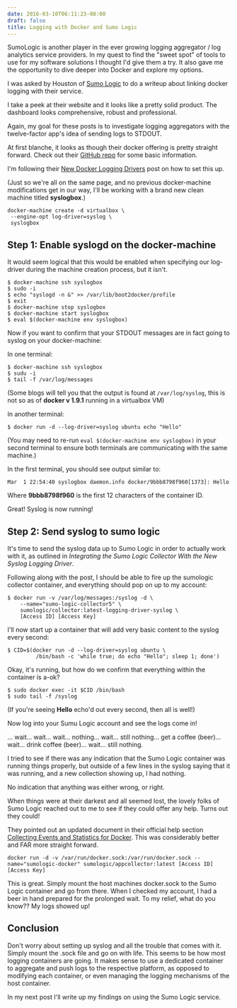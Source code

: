 ```yaml
---
date: 2016-03-10T06:11:23-08:00
draft: false
title: Logging with Docker and Sumo Logic
---
```


SumoLogic is another player in the ever growing logging aggregator / log analytics service providers. In my quest to find the "sweet spot" of tools to use for my software solutions I thought I'd give them a try. It also gave me the opportunity to dive deeper into Docker and explore my options.

I was asked by Houston of [Sumo Logic](https://www.sumologic.com) to do a writeup about linking docker logging with their service.

I take a peek at their website and it looks like a pretty solid product. The dashboard looks comprehensive, robust and professional.

Again, my goal for these posts is to investigate logging aggregators with the twelve-factor app's idea of sending logs to STDOUT.

At first blanche, it looks as though their docker offering is pretty straight forward. Check out their [GitHub repo](https://github.com/SumoLogic/sumologic-collector-docker) for some basic information.

I'm following their [New Docker Logging Drivers](https://www.sumologic.com/2015/04/16/new-docker-logging-drivers/) post on how to set this up.

(Just so we're all on the same page, and no previous docker-machine modifications get in our way, I'll be working with a brand new clean machine titled **syslogbox**.)

```
docker-machine create -d virtualbox \
 --engine-opt log-driver=syslog \
 syslogbox
```

## Step 1: Enable **syslogd** on the docker-machine
It would seem logical that this would be enabled when specifying our log-driver during the machine creation process, but it isn't.

```
$ docker-machine ssh syslogbox
$ sudo -i
$ echo "syslogd -n &" >> /var/lib/boot2docker/profile
$ exit
$ docker-machine stop syslogbox
$ docker-machine start syslogbox
$ eval $(docker-machine env syslogbox)
```

Now if you want to confirm that your STDOUT messages are in fact going to syslog on your docker-machine:

In one terminal:
```
$ docker-machine ssh syslogbox
$ sudu -i
$ tail -f /var/log/messages
```

(Some blogs will tell you that the output is found at `/var/log/syslog`, this is not so as of **docker v 1.9.1** running in a virtualbox VM)

In another terminal:
```
$ docker run -d --log-driver=syslog ubuntu echo "Hello"
```

(You may need to re-run `eval $(docker-machine env syslogbox)` in your second terminal to ensure both terminals are communicating with the same machine.)

In the first terminal, you should see output similar to:
```
Mar  1 22:54:40 syslogbox daemon.info docker/9bbb8798f960[1373]: Hello
```

Where **9bbb8798f960** is the first 12 characters of the container ID.

Great! Syslog is now running!

## Step 2: Send syslog to sumo logic

It's time to send the syslog data up to Sumo Logic in order to actually work with it, as outlined in *Integrating the Sumo Logic Collector With the New Syslog Logging Driver*.

Following along with the post, I should be able to fire up the sumologic collector container, and everything should pop on up to my account:
```
$ docker run -v /var/log/messages:/syslog -d \
    --name="sumo-logic-collector5" \
    sumologic/collector:latest-logging-driver-syslog \
    [Access ID] [Access Key]
```

I'll now start up a container that will add very basic content to the syslog every second:
```
$ CID=$(docker run -d --log-driver=syslog ubuntu \
         /bin/bash -c 'while true; do echo "Hello"; sleep 1; done')
```

Okay, it's running, but how do we confirm that everything within the container is a-ok?
```
$ sudo docker exec -it $CID /bin/bash
$ sudo tail -f /syslog
```

(If you're seeing **Hello** echo'd out every second, then all is well!)

Now log into your Sumu Logic account and see the logs come in!

... wait... wait... wait... nothing... wait... still nothing... get a coffee (beer)... wait... drink coffee (beer)... wait... still nothing.

I tried to see if there was any indication that the Sumo Logic container was running things properly, but outside of a few lines in the syslog saying that it was running, and a new collection showing up, I had nothing.

No indication that anything was either wrong, or right.

When things were at their darkest and all seemed lost, the lovely folks of Sumo Logic reached out to me to see if they could offer any help. Turns out they could!

They pointed out an updated document in their official help section [Collecting Events and Statistics for Docker](https://service.us2.sumologic.com/help/Default.htm#Collecting_Logs_for_Docker.htm?Highlight=docker). This was considerably better and FAR more straight forward.

```
docker run -d -v /var/run/docker.sock:/var/run/docker.sock --name="sumologic-docker" sumologic/appcollector:latest [Access ID] [Access Key]
```

This is great. Simply mount the host machines docker.sock to the Sumo Logic container and go from there. When I checked my account, I had a beer in hand prepared for the prolonged wait. To my relief, what do you know?? My logs showed up!

## Conclusion

Don't worry about setting up syslog and all the trouble that comes with it. Simply mount the .sock file and go on with life. This seems to be how most logging containers are going. It makes sense to use a dedicated container to aggregate and push logs to the respective platform, as opposed to modifying each container, or even managing the logging mechanisms of the host container.

In my next post I'll write up my findings on using the Sumo Logic service.